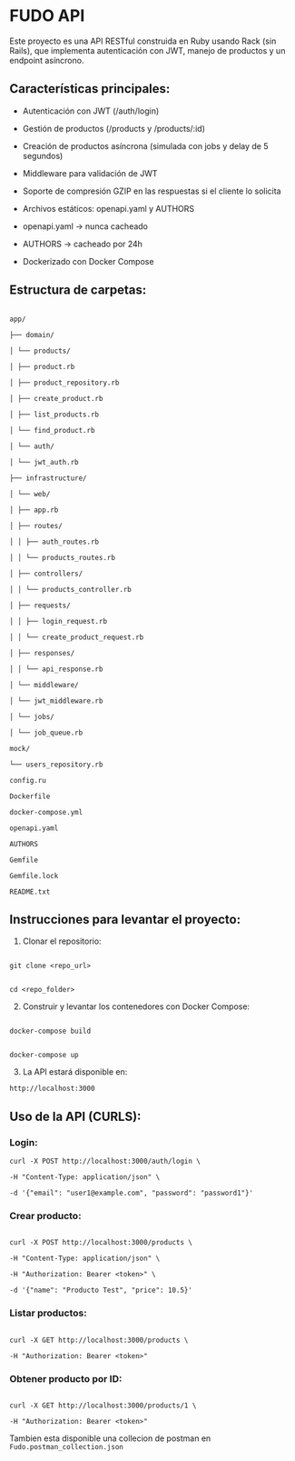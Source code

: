 # FUDO API


Este proyecto es una API RESTful construida en Ruby usando Rack (sin Rails), que implementa autenticación con JWT, manejo de productos y un endpoint asíncrono.


## Características principales:

- Autenticación con JWT (/auth/login)

- Gestión de productos (/products y /products/:id)

- Creación de productos asíncrona (simulada con jobs y delay de 5 segundos)

- Middleware para validación de JWT

- Soporte de compresión GZIP en las respuestas si el cliente lo solicita

- Archivos estáticos: openapi.yaml y AUTHORS

- openapi.yaml → nunca cacheado

- AUTHORS → cacheado por 24h

- Dockerizado con Docker Compose

  

## Estructura de carpetas:

  ```

app/

├── domain/

│ └── products/

│ ├── product.rb

│ ├── product_repository.rb

│ ├── create_product.rb

│ ├── list_products.rb

│ └── find_product.rb

│ └── auth/

│ └── jwt_auth.rb

├── infrastructure/

│ └── web/

│ ├── app.rb

│ ├── routes/

│ │ ├── auth_routes.rb

│ │ └── products_routes.rb

│ ├── controllers/

│ │ └── products_controller.rb

│ ├── requests/

│ │ ├── login_request.rb

│ │ └── create_product_request.rb

│ ├── responses/

│ │ └── api_response.rb

│ └── middleware/

│ └── jwt_middleware.rb

│ └── jobs/

│ └── job_queue.rb

mock/

└── users_repository.rb

config.ru

Dockerfile

docker-compose.yml

openapi.yaml

AUTHORS

Gemfile

Gemfile.lock

README.txt
```
  

## Instrucciones para levantar el proyecto:

  

1. Clonar el repositorio:

  

```

git clone <repo_url>

```

  

```

cd <repo_folder>

```

  

2. Construir y levantar los contenedores con Docker Compose:

```

docker-compose build

```

  

```

docker-compose up

```

  

3. La API estará disponible en:

  

`http://localhost:3000`

  
  

## Uso de la API (CURLS):

  

### Login:

  
```
curl -X POST http://localhost:3000/auth/login \

-H "Content-Type: application/json" \

-d '{"email": "user1@example.com", "password": "password1"}'

  ```

### Crear producto:

  ```

curl -X POST http://localhost:3000/products \

-H "Content-Type: application/json" \

-H "Authorization: Bearer <token>" \

-d '{"name": "Producto Test", "price": 10.5}'

  ```

### Listar productos:

  ```

curl -X GET http://localhost:3000/products \

-H "Authorization: Bearer <token>"

  ```

### Obtener producto por ID:

  ```

curl -X GET http://localhost:3000/products/1 \

-H "Authorization: Bearer <token>"

  ```

Tambien esta disponible una collecion de postman en `Fudo.postman_collection.json`